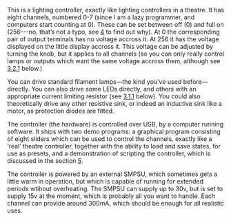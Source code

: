 This is a lighting controller, exactly like lighting controllers in a
theatre.  It has eight channels, numbered 0-7 (since I am a lazy
programmer, and computers start counting at 0).  These can be set
between off (0) and full on (256---no, that’s not a typo, see
[4](#orgc780223) to find out why).  At 0 the corresponding pair of
output terminals has no voltage accross it.  At 256 it has the voltage
displayed on the little display accross it.  This voltage can be
adjusted by turning the knob, but it applies to all channels (so you
can only really control lamps or outputs which want the same voltage
accross them, although see [3.2.1](#org0329802) below.)

You can drive standard filament lamps&#x2014;the kind you’ve used
before&#x2014;directly.  You can also drive some LEDs directly, and others
with an appropriate current limiting resistor (see [3.1.1](#org26e2c7d) below).  You
could also theoretically drive any other resistive sink, or indeed an
inductive sink like a motor, as protection diodes are fitted.

The controller (the hardware) is controlled over USB, by a computer
running software.  It ships with two demo programs: a graphical
program consisting of eight sliders which can be used to control the
channels, exactly like a ‘real’ theatre controller, together with the
ability to load and save states, for use as presets, and a
demonstration of scripting the controller, which is discussed in the
section [5](#orge444fa1).

The controller is powered by an external SMPSU, which sometimes gets a
little warm in operation, but which is capable of running for extended
periods wtihout overheating.  The SMPSU can supply up to 30v, but is
set to supply 15v at the moment, which is probably all you want to
handle.  Each channel can provide around 300mA, which should be enough
for all realistic uses.
